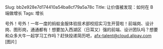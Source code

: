 Slug: bb2e928e7d174410a54ba8cf79a5a78c
Title: 让价值被发现：如何在 B 端做增长
Tags: 增长

号外！号外！一年一度的蚂蚁金服体验技术部校招实习生开营啦！前端岗、设计岗、图形岗，通通都有！想要加入西湖区（日耳又）强的前端、设计团队吗？想要和众多大牛一起学习工作吗？赶快投递简历吧，afx-talent@cloud.alipay.com [图片]